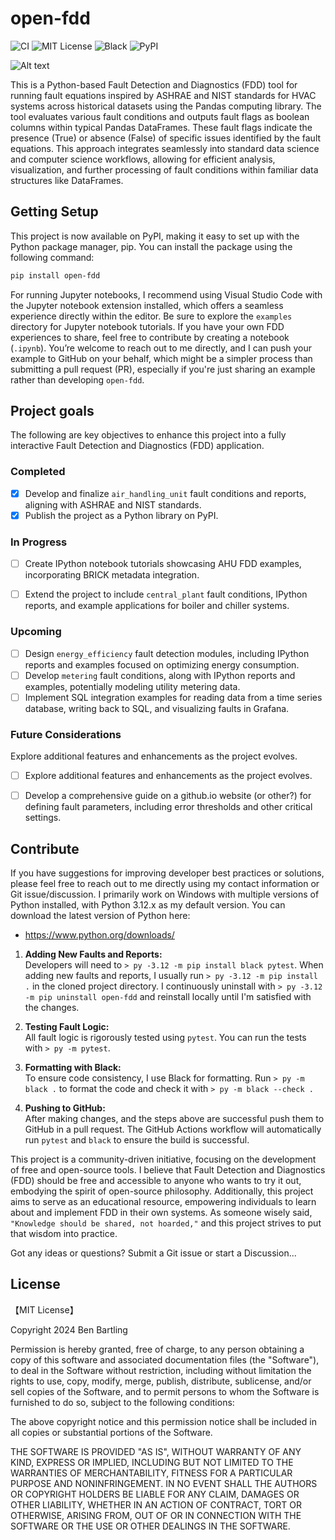 # open-fdd

![CI](https://github.com/bbartling/open-fdd/actions/workflows/ci.yml/badge.svg?branch=master)
![MIT License](https://img.shields.io/badge/license-MIT-green.svg)
![Black](https://img.shields.io/badge/code%20style-black-000000.svg)
![PyPI](https://img.shields.io/pypi/v/open-fdd?color=blue&label=pypi%20version)


![Alt text](https://raw.githubusercontent.com/bbartling/open-fdd/master/open_fdd/air_handling_unit/images/plot_for_repo.png)


This is a Python-based Fault Detection and Diagnostics (FDD) tool for running fault equations inspired by ASHRAE and NIST standards for HVAC systems across historical datasets using the Pandas computing library. The tool evaluates various fault conditions and outputs fault flags as boolean columns within typical Pandas DataFrames. These fault flags indicate the presence (True) or absence (False) of specific issues identified by the fault equations. This approach integrates seamlessly into standard data science and computer science workflows, allowing for efficient analysis, visualization, and further processing of fault conditions within familiar data structures like DataFrames.


## Getting Setup
This project is now available on PyPI, making it easy to set up with the Python package manager, pip. You can install the package using the following command:

```bash
pip install open-fdd
```

For running Jupyter notebooks, I recommend using Visual Studio Code with the Jupyter notebook extension installed, which offers a seamless experience directly within the editor. Be sure to explore the `examples` directory for Jupyter notebook tutorials. If you have your own FDD experiences to share, feel free to contribute by creating a notebook (`.ipynb`). You’re welcome to reach out to me directly, and I can push your example to GitHub on your behalf, which might be a simpler process than submitting a pull request (PR), especially if you're just sharing an example rather than developing `open-fdd`.

## Project goals
The following are key objectives to enhance this project into a fully interactive Fault Detection and Diagnostics (FDD) application.

### Completed
 - [x] Develop and finalize `air_handling_unit` fault conditions and reports, aligning with ASHRAE and NIST standards.
 - [x] Publish the project as a Python library on PyPI.

### In Progress
 - [ ] Create IPython notebook tutorials showcasing AHU FDD examples, incorporating BRICK metadata integration.
 - [ ] Extend the project to include `central_plant` fault conditions, IPython reports, and example applications for boiler and chiller systems.


### Upcoming
 - [ ] Design `energy_efficiency` fault detection modules, including IPython reports and examples focused on optimizing energy consumption.
 - [ ] Develop `metering` fault conditions, along with IPython reports and examples, potentially modeling utility metering data.
 - [ ] Implement SQL integration examples for reading data from a time series database, writing back to SQL, and visualizing faults in Grafana.

### Future Considerations
 Explore additional features and enhancements as the project evolves.
 - [ ] Explore additional features and enhancements as the project evolves.
 - [ ] Develop a comprehensive guide on a github.io website (or other?) for defining fault parameters, including error thresholds and other critical settings.


## Contribute
If you have suggestions for improving developer best practices or solutions, please feel free to reach out to me directly using my contact information or Git issue/discussion. I primarily work on Windows with multiple versions of Python installed, with Python 3.12.x as my default version. You can download the latest version of Python here:
* https://www.python.org/downloads/

1. **Adding New Faults and Reports:**  
   Developers will need to `> py -3.12 -m pip install black pytest`. When adding new faults and reports, I usually run `> py -3.12 -m pip install .` in the cloned project directory. I continuously uninstall with `> py -3.12 -m pip uninstall open-fdd` and reinstall locally until I'm satisfied with the changes.

2. **Testing Fault Logic:**  
   All fault logic is rigorously tested using `pytest`. You can run the tests with `> py -m pytest`.

3. **Formatting with Black:**  
   To ensure code consistency, I use Black for formatting. Run `> py -m black .` to format the code and check it with `> py -m black --check .`

4. **Pushing to GitHub:**  
   After making changes, and the steps above are successful push them to GitHub in a pull request. The GitHub Actions workflow will automatically run `pytest` and `black` to ensure the build is successful.


This project is a community-driven initiative, focusing on the development of free and open-source tools. I believe that Fault Detection and Diagnostics (FDD) should be free and accessible to anyone who wants to try it out, embodying the spirit of open-source philosophy. Additionally, this project aims to serve as an educational resource, empowering individuals to learn about and implement FDD in their own systems. As someone wisely said, `"Knowledge should be shared, not hoarded,"` and this project strives to put that wisdom into practice.

Got any ideas or questions? Submit a Git issue or start a Discussion...

## License

【MIT License】

Copyright 2024 Ben Bartling

Permission is hereby granted, free of charge, to any person obtaining a copy of this software and associated documentation files (the "Software"), to deal in the Software without restriction, including without limitation the rights to use, copy, modify, merge, publish, distribute, sublicense, and/or sell copies of the Software, and to permit persons to whom the Software is furnished to do so, subject to the following conditions:

The above copyright notice and this permission notice shall be included in all copies or substantial portions of the Software.

THE SOFTWARE IS PROVIDED "AS IS", WITHOUT WARRANTY OF ANY KIND, EXPRESS OR IMPLIED, INCLUDING BUT NOT LIMITED TO THE WARRANTIES OF MERCHANTABILITY, FITNESS FOR A PARTICULAR PURPOSE AND NONINFRINGEMENT. IN NO EVENT SHALL THE AUTHORS OR COPYRIGHT HOLDERS BE LIABLE FOR ANY CLAIM, DAMAGES OR OTHER LIABILITY, WHETHER IN AN ACTION OF CONTRACT, TORT OR OTHERWISE, ARISING FROM, OUT OF OR IN CONNECTION WITH THE SOFTWARE OR THE USE OR OTHER DEALINGS IN THE SOFTWARE.
